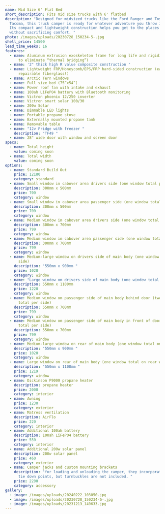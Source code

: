 ```yaml
---
name: Mid Size 6' Flat Bed
short_description: Fits mid size trucks with 6' flatbed
description: "Designed for midsized trucks like the Ford Ranger and Toyota
  Tacoma, this truck camper is ready for whatever adventure you throw its way.
  Its compact and lightweight construction helps you get to the places you love
  without sacrificing comfort. "
photo: /images/uploads/20230728_150234-5-.jpg
shell_price: 14500
lead_time_weeks: 16
features:
  - name: Aluminum extrusion exoskeleton frame for long life and rigidity. (2 pieces
      to eliminate “thermal bridging”)
  - name: '2" thick high R value composite construction '
  - name: Lightweight FRP/Honeycomb/EPS/FRP hard-sided construction (easily
      repairable fiberglass!)
  - name: Arctic Tern windows
  - name: Full size bed (75”x54”)
  - name: Power roof fan with intake and exhaust
  - name: 100ah LiFePO4 battery with Bluetooth monitoring
  - name: Victron phoenix 12/250 inverter
  - name: Victron smart solar 100/30
  - name: 200w Solar
  - name: Dimmable LED lights
  - name: Portable propane stove
  - name: Externally mounted propane tank
  - name: Removable table
  - name: "12v Fridge with freezer "
    description: "TF49 "
  - name: 28" wide door with window and screen door
specs:
  - name: Total height
    value: coming soon
  - name: Total width
    value: coming soon
options:
  - name: Standard Build Out
    price: 12180
    category: standard
  - name: Small window in cabover area drivers side (one window total per side)
    description: 300mm x 500mm
    price: 700
    category: window
  - name: Small window in cabover area passenger side (one window total per side)
    description: 300mm x 500mm
    price: 700
    category: window
  - name: Medium window in cabover area drivers side (one window total per side)
    description: 300mm x 700mm
    price: 799
    category: window
  - name: Medium window in cabover area passenger side (one window total per side)
    description: 300mm x 700mm
    price: 799
    category: window
  - name: Medium-large window on drivers side of main body (one window total per
      side)
    description: "550mm x 900mm "
    price: 1020
    category: window
  - name: "Large window on drivers side of main body (one window total per side) "
    description: 550mm x 1100mm
    price: 1220
    category: window
  - name: Medium window on passenger side of main body behind door (two windows
      total per side)
    description: 550mm x 700mm
    price: 799
    category: window
  - name: Medium window on passenger side of main body in front of door (two windows
      total per side)
    description: 550mm x 700mm
    price: 799
    category: window
  - name: Medium-large window on rear of main body (one window total on rear wall)
    description: "550mm x 900mm "
    price: 1020
    category: window
  - name: Large window on rear of main body (one window total on rear wall)
    description: "550mm x 1100mm "
    price: 1219
    category: window
  - name: Dickinson P9000 propane heater
    description: propane heater
    price: 2000
    category: interior
  - name: Awning
    price: 1230
    category: exterior
  - name: Matress ventilation
    description: AirFlo
    price: 220
    category: interior
  - name: Additional 100ah battery
    description: 100ah LiFePO4 battery
    price: 550
    category: interior
  - name: Additional 200w solar panel
    description: 200w solar panel
    price: 460
    category: exterior
  - name: Camper jacks and custom mounting brackets
    description: "for loading and unloading the camper, they incorporate turnbuckle
      tie down points, but turnbuckles are not included. "
    price: 2200
    category: accessory
gallery:
  - image: /images/uploads/20240222_103050.jpg
  - image: /images/uploads/20230728_150234-5-.jpg
  - image: /images/uploads/20231213_140633.jpg
---
```

